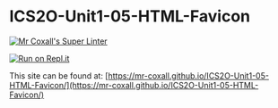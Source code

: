 # ICS2O-Unit1-05-HTML-Favicon

[![Mr Coxall's Super Linter](https://github.com/Mr-Coxall/ICS2O-Unit1-05-HTML-Favicon/workflows/Mr%20Coxall's%20Super%20Linter/badge.svg)](https://github.com/Mr-Coxall/ICS2O-Unit1-05-HTML-Favicon/actions/)

[![Run on Repl.it](https://repl.it/badge/github/Mr-Coxall/ICS2O-Unit1-05-HTML-Favicon)](https://repl.it/github/Mr-Coxall/ICS2O-Unit1-05-HTML-Favicon)

This site can be found at: [https://mr-coxall.github.io/ICS2O-Unit1-05-HTML-Favicon/](https://mr-coxall.github.io/ICS2O-Unit1-05-HTML-Favicon/)